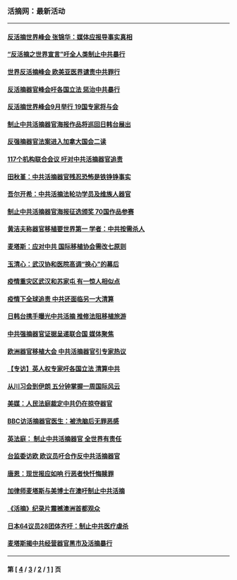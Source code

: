 ### 活摘网：最新活动
---
#### [反活摘世界峰会 张锦华：媒体应报导事实真相](../../pages/nf5883/n13278502.md?10230430) 
#### [“反活摘之世界宣言”吁全人类制止中共暴行](../../pages/nf5883/n13259730.md?10230430) 
#### [世界反活摘峰会 欧美亚医界谴责中共罪行](../../pages/nf5883/n13253550.md?10230430) 
#### [反活摘器官峰会吁各国立法 惩治中共暴行](../../pages/nf5883/n13245052.md?10230430) 
#### [反活摘世界峰会9月举行 19国专家将与会](../../pages/nf5883/n13201492.md?10230430) 
#### [制止中共活摘器官海报作品将巡回日韩台展出](../../pages/nf5883/n13177791.md?10230430) 
#### [反强摘器官法案进入加拿大国会二读](../../pages/nf5883/n13033450.md?10230430) 
#### [117个机构联合会议 吁对中共活摘器官追责](../../pages/nf5883/n12775087.md?10230430) 
#### [田秋堇：中共活摘器官残忍恐怖是铁铮铮事实](../../pages/nf5883/n12702148.md?10230430) 
#### [吾尔开希：中共活摘法轮功学员及维族人器官](../../pages/nf5883/n12693197.md?10230430) 
#### [制止中共活摘器官海报征选颁奖 70国作品参赛](../../pages/nf5883/n12692050.md?10230430) 
#### [黄洁夫称器官移植要世界第一 学者：中共按需杀人](../../pages/nf5883/n12572329.md?10230430) 
#### [麦塔斯：应对中共 国际移植协会需改七原则](../../pages/nf5883/n12514711.md?10230430) 
#### [玉清心：武汉协和医院高调“换心”的幕后](../../pages/nf5883/n12298730.md?10230430) 
#### [疫情重灾区武汉和苏家屯 有一惊人相似点](../../pages/nf5883/n12150824.md?10230430) 
#### [疫情下全球追责 中共还面临另一大清算](../../pages/nf5883/n12070397.md?10230430) 
#### [日韩台携手曝光中共活摘 推修法阻移植旅游](../../pages/nf5883/n11712046.md?10230430) 
#### [中共强摘器官证据呈递联合国 媒体聚焦](../../pages/nf5883/n11546426.md?10230430) 
#### [欧洲器官移植大会 中共活摘器官引专家热议](../../pages/nf5883/n11539095.md?10230430) 
#### [【专访】英人权专家吁各国立法 清算中共](../../pages/nf5883/n11367315.md?10230430) 
#### [从川习会到伊朗 五分钟掌握一周国际风云](../../pages/nf5883/n11338520.md?10230430) 
#### [美媒：人民法庭裁定中共仍在掠夺器官](../../pages/nf5883/n11334897.md?10230430) 
#### [BBC访活摘器官医生：被洗脑后无罪恶感](../../pages/nf5883/n11335935.md?10230430) 
#### [英法庭： 制止中共活摘器官 全世界有责任](../../pages/nf5883/n11330691.md?10230430) 
#### [台监委访欧 欧议员吁合作反中共活摘器官](../../pages/nf5883/n11109190.md?10230430) 
#### [唐恩：现世报应如响 行恶者快忏悔赎罪](../../pages/nf5883/n11104016.md?10230430) 
#### [加律师麦塔斯与美博士在澳吁制止中共活摘](../../pages/nf5883/n10724764.md?10230430) 
#### [《活摘》纪录片震撼澳洲首都观众](../../pages/nf5883/n10722747.md?10230430) 
#### [日本64议员28团体齐吁：制止中共医疗虐杀](../../pages/nf5883/n10587757.md?10230430) 
#### [麦塔斯揭中共经营器官黑市及活摘暴行](../../pages/nf5883/n10442407.md?10230430) 

---
#### 第 [ [4](./4.md?10230430) / [3](./3.md?10230430) / [2](./2.md?10230430) / [1](./1.md?10230430) ] 页
